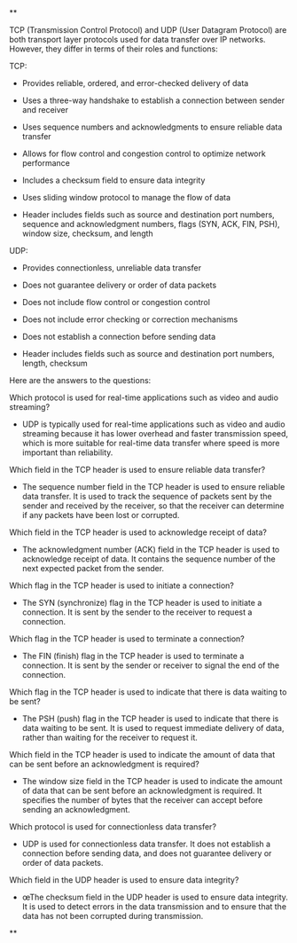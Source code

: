 **

TCP (Transmission Control Protocol) and UDP (User Datagram Protocol) are both transport layer protocols used for data transfer over IP networks. However, they differ in terms of their roles and functions:

TCP:

-   Provides reliable, ordered, and error-checked delivery of data
    
-   Uses a three-way handshake to establish a connection between sender and receiver
    
-   Uses sequence numbers and acknowledgments to ensure reliable data transfer
    
-   Allows for flow control and congestion control to optimize network performance
    
-   Includes a checksum field to ensure data integrity
    
-   Uses sliding window protocol to manage the flow of data
    
-   Header includes fields such as source and destination port numbers, sequence and acknowledgment numbers, flags (SYN, ACK, FIN, PSH), window size, checksum, and length
    

UDP:

-   Provides connectionless, unreliable data transfer
    
-   Does not guarantee delivery or order of data packets
    
-   Does not include flow control or congestion control
    
-   Does not include error checking or correction mechanisms
    
-   Does not establish a connection before sending data
    
-   Header includes fields such as source and destination port numbers, length, checksum
    

Here are the answers to the questions:

Which protocol is used for real-time applications such as video and audio streaming?

-   UDP is typically used for real-time applications such as video and audio streaming because it has lower overhead and faster transmission speed, which is more suitable for real-time data transfer where speed is more important than reliability.
    

Which field in the TCP header is used to ensure reliable data transfer?

-   The sequence number field in the TCP header is used to ensure reliable data transfer. It is used to track the sequence of packets sent by the sender and received by the receiver, so that the receiver can determine if any packets have been lost or corrupted.
    

Which field in the TCP header is used to acknowledge receipt of data?

-   The acknowledgment number (ACK) field in the TCP header is used to acknowledge receipt of data. It contains the sequence number of the next expected packet from the sender.
    

Which flag in the TCP header is used to initiate a connection?

-   The SYN (synchronize) flag in the TCP header is used to initiate a connection. It is sent by the sender to the receiver to request a connection.
    

Which flag in the TCP header is used to terminate a connection?

-   The FIN (finish) flag in the TCP header is used to terminate a connection. It is sent by the sender or receiver to signal the end of the connection.
    

Which flag in the TCP header is used to indicate that there is data waiting to be sent?

-   The PSH (push) flag in the TCP header is used to indicate that there is data waiting to be sent. It is used to request immediate delivery of data, rather than waiting for the receiver to request it.

Which field in the TCP header is used to indicate the amount of data that can be sent before an acknowledgment is required?

-   The window size field in the TCP header is used to indicate the amount of data that can be sent before an acknowledgment is required. It specifies the number of bytes that the receiver can accept before sending an acknowledgment.
    

Which protocol is used for connectionless data transfer?

-   UDP is used for connectionless data transfer. It does not establish a connection before sending data, and does not guarantee delivery or order of data packets.
    

Which field in the UDP header is used to ensure data integrity?

-   œThe checksum field in the UDP header is used to ensure data integrity. It is used to detect errors in the data transmission and to ensure that the data has not been corrupted during transmission.
    

**